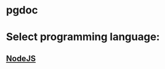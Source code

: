 
# pgdoc

# Select programming language:

## [NodeJS][node]
<!-- - pick this if you don't know where to start -->

[node]: node/Start.md

